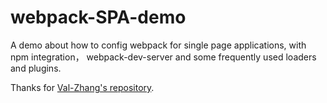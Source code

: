 # webpack-SPA-demo
A demo about how to config webpack for single page applications, with npm integration， webpack-dev-server and 
some frequently used loaders and plugins.

Thanks for [Val-Zhang's repository](https://github.com/Val-Zhang/blogs/tree/master/sources/webpackTest).
